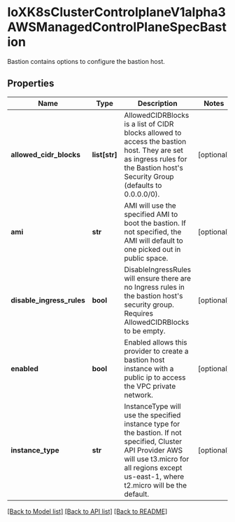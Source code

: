 # IoXK8sClusterControlplaneV1alpha3AWSManagedControlPlaneSpecBastion

Bastion contains options to configure the bastion host.
## Properties
Name | Type | Description | Notes
------------ | ------------- | ------------- | -------------
**allowed_cidr_blocks** | **list[str]** | AllowedCIDRBlocks is a list of CIDR blocks allowed to access the bastion host. They are set as ingress rules for the Bastion host&#39;s Security Group (defaults to 0.0.0.0/0). | [optional] 
**ami** | **str** | AMI will use the specified AMI to boot the bastion. If not specified, the AMI will default to one picked out in public space. | [optional] 
**disable_ingress_rules** | **bool** | DisableIngressRules will ensure there are no Ingress rules in the bastion host&#39;s security group. Requires AllowedCIDRBlocks to be empty. | [optional] 
**enabled** | **bool** | Enabled allows this provider to create a bastion host instance with a public ip to access the VPC private network. | [optional] 
**instance_type** | **str** | InstanceType will use the specified instance type for the bastion. If not specified, Cluster API Provider AWS will use t3.micro for all regions except us-east-1, where t2.micro will be the default. | [optional] 

[[Back to Model list]](../README.md#documentation-for-models) [[Back to API list]](../README.md#documentation-for-api-endpoints) [[Back to README]](../README.md)


